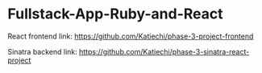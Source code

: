 # Fullstack-App-Ruby-and-React

React frontend link: https://github.com/Katiechi/phase-3-project-frontend

Sinatra backend link: https://github.com/Katiechi/phase-3-sinatra-react-project

